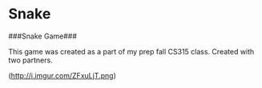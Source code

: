 # Snake


###Snake Game###

This game was created as a part of my prep fall CS315 class. Created with two partners.

(http://i.imgur.com/ZFxuLjT.png)
